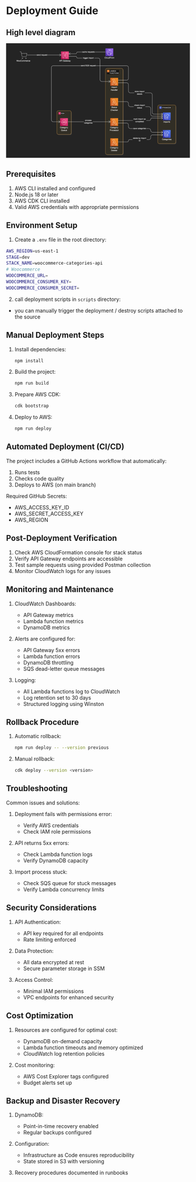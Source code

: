 # Deployment Guide


## High level diagram
![alt text](raw/infra.png)

## Prerequisites

1. AWS CLI installed and configured
2. Node.js 18 or later
3. AWS CDK CLI installed
4. Valid AWS credentials with appropriate permissions

## Environment Setup

1. Create a `.env` file in the root directory:

```bash
AWS_REGION=us-east-1
STAGE=dev
STACK_NAME=woocommerce-categories-api
# Woocommerce
WOOCOMMERCE_URL=
WOOCOMMERCE_CONSUMER_KEY=
WOOCOMMERCE_CONSUMER_SECRET=
```

2. call deployment scripts in `scripts` directory:
- you can manually trigger the deployment / destroy scripts attached to the source


## Manual Deployment Steps

1. Install dependencies:
   ```bash
   npm install
   ```

2. Build the project:
   ```bash
   npm run build
   ```

3. Prepare AWS CDK:
   ```bash
   cdk bootstrap
   ```

4. Deploy to AWS:
   ```bash
   npm run deploy
   ```

## Automated Deployment (CI/CD)

The project includes a GitHub Actions workflow that automatically:
1. Runs tests
2. Checks code quality
3. Deploys to AWS (on main branch)

Required GitHub Secrets:
- AWS_ACCESS_KEY_ID
- AWS_SECRET_ACCESS_KEY
- AWS_REGION

## Post-Deployment Verification

1. Check AWS CloudFormation console for stack status
2. Verify API Gateway endpoints are accessible
3. Test sample requests using provided Postman collection
4. Monitor CloudWatch logs for any issues

## Monitoring and Maintenance

1. CloudWatch Dashboards:
   - API Gateway metrics
   - Lambda function metrics
   - DynamoDB metrics

2. Alerts are configured for:
   - API Gateway 5xx errors
   - Lambda function errors
   - DynamoDB throttling
   - SQS dead-letter queue messages

3. Logging:
   - All Lambda functions log to CloudWatch
   - Log retention set to 30 days
   - Structured logging using Winston

## Rollback Procedure

1. Automatic rollback:
   ```bash
   npm run deploy -- --version previous
   ```

2. Manual rollback:
   ```bash
   cdk deploy --version <version>
   ```

## Troubleshooting

Common issues and solutions:

1. Deployment fails with permissions error:
   - Verify AWS credentials
   - Check IAM role permissions

2. API returns 5xx errors:
   - Check Lambda function logs
   - Verify DynamoDB capacity

3. Import process stuck:
   - Check SQS queue for stuck messages
   - Verify Lambda concurrency limits

## Security Considerations

1. API Authentication:
   - API key required for all endpoints
   - Rate limiting enforced

2. Data Protection:
   - All data encrypted at rest
   - Secure parameter storage in SSM

3. Access Control:
   - Minimal IAM permissions
   - VPC endpoints for enhanced security

## Cost Optimization

1. Resources are configured for optimal cost:
   - DynamoDB on-demand capacity
   - Lambda function timeouts and memory optimized
   - CloudWatch log retention policies

2. Cost monitoring:
   - AWS Cost Explorer tags configured
   - Budget alerts set up

## Backup and Disaster Recovery

1. DynamoDB:
   - Point-in-time recovery enabled
   - Regular backups configured

2. Configuration:
   - Infrastructure as Code ensures reproducibility
   - State stored in S3 with versioning

3. Recovery procedures documented in runbooks